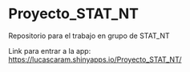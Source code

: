 # Proyecto_STAT_NT
Repositorio para el trabajo en grupo de STAT_NT

Link para entrar a la app:
https://lucascaram.shinyapps.io/Proyecto_STAT_NT/

